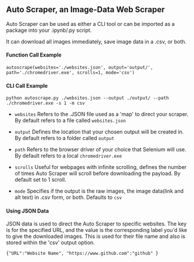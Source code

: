 ## Auto Scraper, an Image-Data Web Scraper

Auto Scraper can be used as either a CLI tool or can be imported as a package into your .ipynb/.py script.

It can download all images immediately, save image data in a .csv, or both. 

#### Function Call Example
`autoscrape(websites='./websites.json', output='output/', path='./chromedriver.exe', scrolls=1, mode='csv')`
#### CLI Call Example
`python autoscrape.py ./websites.json --output ./output/ --path ./chromedriver.exe -s 1 -m csv`




- `websites` Refers to the .JSON file used as a 'map' to direct your scraper. By default refers to a file called `websites.json`

- `output` Defines the location that your chosen output will be created in. By default refers to a folder called `output`

- `path` Refers to the browser driver of your choice that Selenium will use. By default refers to a local `chromedriver.exe`

- `scrolls` Useful for webpages with infinite scrolling, defines the number of times Auto Scraper will scroll before downloading the payload. By default set to 1 scroll.

- `mode` Specifies if the output is the raw images, the image data(link and alt text) in .csv form, or both. Defaults to `csv`

#### Using JSON Data

JSON data is used to direct the Auto Scraper to specific websites. The key is for the specified URL, and the value is the corresponding label you'd like to give the downloaded images. This is used for their file name and also is stored within the 'csv' output option.

`{"URL":"Website Name",
"https://www.github.com":"github"
}`
